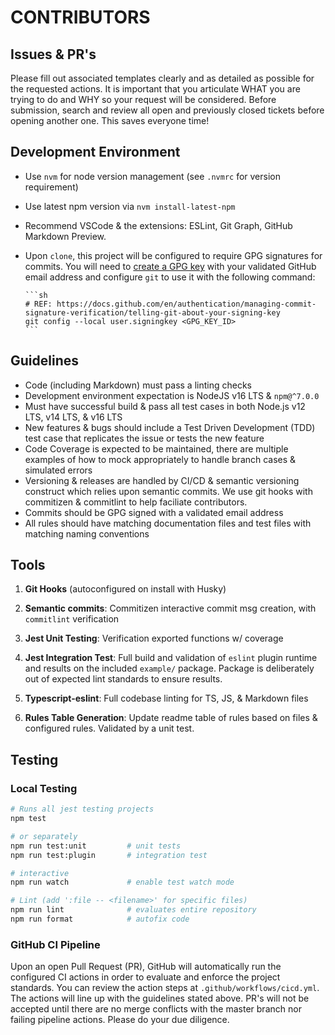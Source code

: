 # CONTRIBUTORS

## Issues & PR's

Please fill out associated templates clearly and as detailed as possible for the
requested actions. It is important that you articulate WHAT you are trying to do
and WHY so your request will be considered. Before submission, search and review
all open and previously closed tickets before opening another one. This saves
everyone time!

## Development Environment

-   Use `nvm` for node version management (see `.nvmrc` for version requirement)
-   Use latest npm version via `nvm install-latest-npm`
-   Recommend VSCode & the extensions: ESLint, Git Graph, GitHub Markdown
    Preview.
-   Upon `clone`, this project will be configured to require GPG signatures for
    commits. You will need to
    [create a GPG key](https://docs.github.com/en/authentication/managing-commit-signature-verification/generating-a-new-gpg-key)
    with your validated GitHub email address and configure `git` to use it with
    the following command:

        ```sh
        # REF: https://docs.github.com/en/authentication/managing-commit-signature-verification/telling-git-about-your-signing-key
        git config --local user.signingkey <GPG_KEY_ID>
        ```

## Guidelines

-   Code (including Markdown) must pass a linting checks
-   Development environment expectation is NodeJS v16 LTS & `npm@^7.0.0`
-   Must have successful build & pass all test cases in both Node.js v12 LTS,
    v14 LTS, & v16 LTS
-   New features & bugs should include a Test Driven Development (TDD) test case
    that replicates the issue or tests the new feature
-   Code Coverage is expected to be maintained, there are multiple examples of
    how to mock appropriately to handle branch cases & simulated errors
-   Versioning & releases are handled by CI/CD & semantic versioning construct
    which relies upon semantic commits. We use git hooks with commitizen &
    commitlint to help faciliate contributors.
-   Commits should be GPG signed with a validated email address
-   All rules should have matching documentation files and test files with
    matching naming conventions

## Tools

1. **Git Hooks** (autoconfigured on install with Husky)

2. **Semantic commits**: Commitizen interactive commit msg creation, with
   `commitlint` verification

3. **Jest Unit Testing**: Verification exported functions w/ coverage

4. **Jest Integration Test**: Full build and validation of `eslint` plugin
   runtime and results on the included `example/` package. Package is
   deliberately out of expected lint standards to ensure results.

5. **Typescript-eslint**: Full codebase linting for TS, JS, & Markdown files

6. **Rules Table Generation**: Update readme table of rules based on files &
   configured rules. Validated by a unit test.

## Testing

### Local Testing

```sh
# Runs all jest testing projects
npm test

# or separately
npm run test:unit         # unit tests
npm run test:plugin       # integration test

# interactive
npm run watch             # enable test watch mode

# Lint (add ':file -- <filename>' for specific files)
npm run lint              # evaluates entire repository
npm run format            # autofix code
```

### GitHub CI Pipeline

Upon an open Pull Request (PR), GitHub will automatically run the configured CI
actions in order to evaluate and enforce the project standards. You can review
the action steps at `.github/workflows/cicd.yml`. The actions will line up with
the guidelines stated above. PR's will not be accepted until there are no merge
conflicts with the master branch nor failing pipeline actions. Please do your
due diligence.
